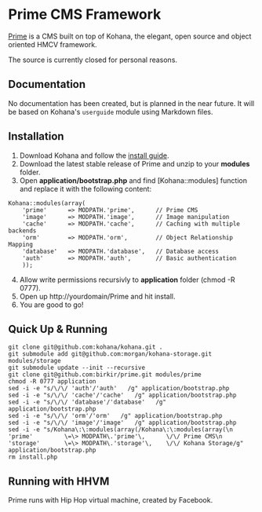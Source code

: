 # Prime CMS Framework

[Prime](http://github.com/birkir/prime) is a CMS built on top of Kohana, the elegant, open source and object oriented HMCV framework.

The source is currently closed for personal reasons.

## Documentation
No documentation has been created, but is planned in the near future. It will be based on Kohana's `userguide` module using Markdown files.

## Installation
1. Download Kohana and follow the [install guide](http://kohanaframework.org/3.3/guide/kohana/install).
2. Download the latest stable release of Prime and unzip to your **modules** folder.
3. Open **application/bootstrap.php** and find [Kohana::modules] function and replace it with the following content:

~~~
Kohana::modules(array(
	'prime'      => MODPATH.'prime',      // Prime CMS
	'image'      => MODPATH.'image',      // Image manipulation
	'cache'      => MODPATH.'cache',      // Caching with multiple backends
	'orm'        => MODPATH.'orm',        // Object Relationship Mapping
	'database'   => MODPATH.'database',   // Database access
	'auth'       => MODPATH.'auth',       // Basic authentication
	));
~~~

4. Allow write permissions recursivly to **application** folder (chmod -R 0777).
5. Open up http://yourdomain/Prime and hit install. 
6. You are good to go!

## Quick Up & Running

~~~
git clone git@github.com:kohana/kohana.git .
git submodule add git@github.com:morgan/kohana-storage.git modules/storage
git submodule update --init --recursive
git clone git@github.com:birkir/prime.git modules/prime
chmod -R 0777 application
sed -i -e "s/\/\/ 'auth'/'auth'   /g" application/bootstrap.php
sed -i -e "s/\/\/ 'cache'/'cache'   /g" application/bootstrap.php
sed -i -e "s/\/\/ 'database'/'database'   /g" application/bootstrap.php
sed -i -e "s/\/\/ 'orm'/'orm'   /g" application/bootstrap.php
sed -i -e "s/\/\/ 'image'/'image'   /g" application/bootstrap.php
sed -i -e "s/Kohana\:\:modules(array(/Kohana\:\:modules(array(\n        'prime'         \=\> MODPATH\.'prime'\,      \/\/ Prime CMS\n        'storage'       \=\> MODPATH\.'storage'\,    \/\/ Kohana Storage/g" application/bootstrap.php
rm install.php
~~~

## Running with HHVM

Prime runs with Hip Hop virtual machine, created by Facebook.
